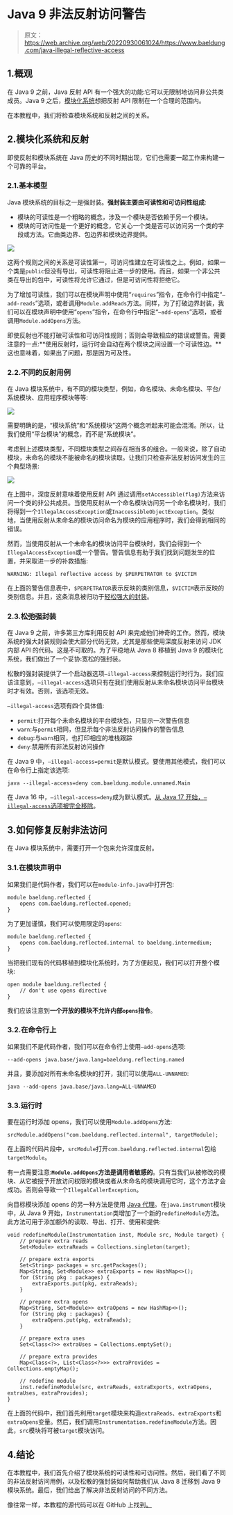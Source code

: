 # Java 9 非法反射访问警告

> 原文：<https://web.archive.org/web/20220930061024/https://www.baeldung.com/java-illegal-reflective-access>

## 1.概观

在 Java 9 之前，Java 反射 API 有一个强大的功能:它可以无限制地访问非公共类成员。Java 9 之后，[模块化系统](/web/20220922235942/https://www.baeldung.com/java-9-modularity)想把反射 API 限制在一个合理的范围内。

在本教程中，我们将检查模块系统和反射之间的关系。

## 2.模块化系统和反射

即使反射和模块系统在 Java 历史的不同时期出现，它们也需要一起工作来构建一个可靠的平台。

### 2.1.基本模型

Java 模块系统的目标之一是强封装。**强封装主要由可读性和可访问性组成**:

*   模块的可读性是一个粗略的概念，涉及一个模块是否依赖于另一个模块。
*   模块的可访问性是一个更好的概念，它关心一个类是否可以访问另一个类的字段或方法。它由类边界、包边界和模块边界提供。

[![](img/72cf4fd1a7a65fcd4fd8f6ee01b31cad.png)](/web/20220922235942/https://www.baeldung.com/wp-content/uploads/2022/04/j1.png)

这两个规则之间的关系是可读性第一，可访问性建立在可读性之上。例如，如果一个类是`public`但没有导出，可读性将阻止进一步的使用。而且，如果一个非公共类在导出的包中，可读性将允许它通过，但是可访问性将拒绝它。

为了增加可读性，我们可以在模块声明中使用“`requires`”指令，在命令行中指定“`–add-reads`”选项，或者调用`Module.addReads`方法。同样，为了打破边界封装，我们可以在模块声明中使用“`opens`”指令，在命令行中指定“`–add-opens`”选项，或者调用`Module.addOpens`方法。

即使反射也不能打破可读性和可访问性规则；否则会导致相应的错误或警告。需要注意的一点:**使用反射时，运行时会自动在两个模块之间设置一个可读性边。**这也意味着，如果出了问题，那是因为可及性。

### 2.2.不同的反射用例

在 Java 模块系统中，有不同的模块类型，例如，命名模块、未命名模块、平台/系统模块、应用程序模块等等:

[![](img/2a39f0b3bb0ee205052c243f3cac32e5.png)](/web/20220922235942/https://www.baeldung.com/wp-content/uploads/2022/04/j2.png)

需要明确的是，“模块系统”和“系统模块”这两个概念听起来可能会混淆。所以，让我们使用“平台模块”的概念，而不是“系统模块”。

考虑到上述模块类型，不同模块类型之间存在相当多的组合。一般来说，除了自动模块，未命名的模块不能被命名的模块读取。让我们只检查非法反射访问发生的三个典型场景:

[![](img/3df6fb8f06705c888aa3d3f81f682231.png)](/web/20220922235942/https://www.baeldung.com/wp-content/uploads/2022/04/j3.png)

在上图中，深度反射意味着使用反射 API 通过调用`setAccessible(flag)`方法来访问一个类的非公共成员。当使用反射从一个命名模块访问另一个命名模块时，我们将得到一个`IllegalAccessException`或`InaccessibleObjectException`。类似地，当使用反射从未命名的模块访问命名为模块的应用程序时，我们会得到相同的错误。

然而，当使用反射从一个未命名的模块访问平台模块时，我们会得到一个`IllegalAccessException`或一个警告。警告信息有助于我们找到问题发生的位置，并采取进一步的补救措施:

```
WARNING: Illegal reflective access by $PERPETRATOR to $VICTIM
```

在上面的警告信息表中，`$PERPETRATOR`表示反映的类别信息，`$VICTIM`表示反映的类别信息。并且，这条消息被归功于[轻松强大的封装](https://web.archive.org/web/20220922235942/https://openjdk.java.net/jeps/261#Relaxed-strong-encapsulation)。

### 2.3.松弛强封装

在 Java 9 之前，许多第三方库利用反射 API 来完成他们神奇的工作。然而，模块系统的强大封装规则会使大部分代码无效，尤其是那些使用深度反射来访问 JDK 内部 API 的代码。这是不可取的。为了平稳地从 Java 8 移植到 Java 9 的模块化系统，我们做出了一个妥协:宽松的强封装。

松散的强封装提供了一个启动器选项`–illegal-access`来控制运行时行为。我们应该注意到，`–illegal-access`选项只有在我们使用反射从未命名模块访问平台模块时才有效。否则，该选项无效。

`–illegal-access`选项有四个具体值:

*   `permit`:打开每个未命名模块的平台模块包，只显示一次警告信息
*   `warn`:与`permit`相同，但显示每个非法反射访问操作的警告信息
*   `debug`:与`warn`相同，也打印相应的堆栈跟踪
*   `deny`:禁用所有非法反射访问操作

在 Java 9 中，`–illegal-access=permit`是默认模式。要使用其他模式，我们可以在命令行上指定该选项:

```
java --illegal-access=deny com.baeldung.module.unnamed.Main
```

在 Java 16 中，`–illegal-access=deny`成为默认模式。[从 Java 17 开始，`–illegal-access`选项被完全移除](https://web.archive.org/web/20220922235942/https://openjdk.java.net/jeps/403#Description)。

## 3.如何修复反射非法访问

在 Java 模块系统中，需要打开一个包来允许深度反射。

### 3.1.在模块声明中

如果我们是代码作者，我们可以在`module-info.java`中打开包:

```
module baeldung.reflected {
    opens com.baeldung.reflected.opened;
}
```

为了更加谨慎，我们可以使用限定的`opens`:

```
module baeldung.reflected {
    opens com.baeldung.reflected.internal to baeldung.intermedium;
}
```

当把我们现有的代码移植到模块化系统时，为了方便起见，我们可以打开整个模块:

```
open module baeldung.reflected {
    // don't use opens directive
}
```

我们应该注意到**一个开放的模块不允许内部`opens`指令**。

### 3.2.在命令行上

如果我们不是代码作者，我们可以在命令行上使用`–add-opens`选项:

```
--add-opens java.base/java.lang=baeldung.reflecting.named
```

并且，要添加对所有未命名模块的打开，我们可以使用`ALL-UNNAMED`:

```
java --add-opens java.base/java.lang=ALL-UNNAMED
```

### 3.3.运行时

要在运行时添加 opens，我们可以使用`Module.addOpens`方法:

```
srcModule.addOpens("com.baeldung.reflected.internal", targetModule);
```

在上面的代码片段中，`srcModule`打开`com.baeldung.reflected.internal`包给`targetModule`。

有一点需要注意:**`Module.addOpens`方法是调用者敏感的**。只有当我们从被修改的模块、从它被授予开放访问权限的模块或者从未命名的模块调用它时，这个方法才会成功。否则会导致一个`IllegalCallerException`。

向目标模块添加 opens 的另一种方法是使用 [Java 代理](/web/20220922235942/https://www.baeldung.com/java-instrumentation)。在`java.instrument`模块中，从 Java 9 开始，`Instrumentation`类增加了一个新的`redefineModule`方法。此方法可用于添加额外的读取、导出、打开、使用和提供:

```
void redefineModule(Instrumentation inst, Module src, Module target) {
    // prepare extra reads
    Set<Module> extraReads = Collections.singleton(target);

    // prepare extra exports
    Set<String> packages = src.getPackages();
    Map<String, Set<Module>> extraExports = new HashMap<>();
    for (String pkg : packages) {
        extraExports.put(pkg, extraReads);
    }

    // prepare extra opens
    Map<String, Set<Module>> extraOpens = new HashMap<>();
    for (String pkg : packages) {
        extraOpens.put(pkg, extraReads);
    }

    // prepare extra uses
    Set<Class<?>> extraUses = Collections.emptySet();

    // prepare extra provides
    Map<Class<?>, List<Class<?>>> extraProvides = Collections.emptyMap();

    // redefine module
    inst.redefineModule(src, extraReads, extraExports, extraOpens, extraUses, extraProvides);
}
```

在上面的代码中，我们首先利用`target`模块来构造`extraReads`、`extraExports`和`extraOpens`变量。然后，我们调用`Instrumentation.redefineModule`方法。因此，`src`模块将可被`target`模块访问。

## 4.结论

在本教程中，我们首先介绍了模块系统的可读性和可访问性。然后，我们看了不同的非法反射访问用例，以及松散的强封装如何帮助我们从 Java 8 迁移到 Java 9 模块系统。最后，我们给出了解决非法反射访问的不同方法。

像往常一样，本教程的源代码可以在 GitHub 上找到[。](https://web.archive.org/web/20220922235942/https://github.com/eugenp/tutorials/tree/master/core-java-modules/core-java-9-jigsaw)
